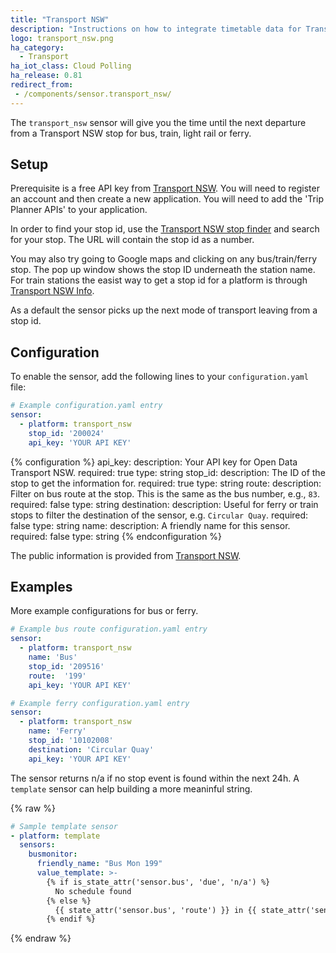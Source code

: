 ```yaml
---
title: "Transport NSW"
description: "Instructions on how to integrate timetable data for Transport NSW (Australia) within Home Assistant."
logo: transport_nsw.png
ha_category:
  - Transport
ha_iot_class: Cloud Polling
ha_release: 0.81
redirect_from:
 - /components/sensor.transport_nsw/
---
```


The `transport_nsw` sensor will give you the time until the next departure from a Transport NSW stop for bus, train, light rail or ferry.

## Setup

Prerequisite is a free API key from [Transport NSW](https://opendata.transport.nsw.gov.au/). You will need to register an account and then create a new application. You will need to add the 'Trip Planner APIs' to your application. 

In order to find your stop id, use the [Transport NSW stop finder](https://transportnsw.info/stop#/) and search for your stop. The URL will contain the stop id as a number.

You may also try going to Google maps and clicking on any bus/train/ferry stop. The pop up window shows the stop ID underneath the station name. For train stations the easist way to get a stop id for a platform is through [Transport NSW Info](https://transportnsw.info/).

As a default the sensor picks up the next mode of transport leaving from a stop id.

## Configuration

To enable the sensor, add the following lines to your `configuration.yaml` file:

```yaml
# Example configuration.yaml entry
sensor:
  - platform: transport_nsw
    stop_id: '200024'
    api_key: 'YOUR API KEY'
```

{% configuration %}
api_key:
  description: Your API key for Open Data Transport NSW.
  required: true
  type: string
stop_id:
  description: The ID of the stop to get the information for.
  required: true
  type: string
route:
  description: Filter on bus route at the stop. This is the same as the bus number, e.g., `83`.
  required: false
  type: string
destination:
  description: Useful for ferry or train stops to filter the destination of the sensor, e.g. `Circular Quay`.
  required: false
  type: string
name:
  description: A friendly name for this sensor.
  required: false
  type: string
{% endconfiguration %}

The public information is provided from [Transport NSW](https://opendata.transport.nsw.gov.au/).

## Examples

More example configurations for bus or ferry.

```yaml
# Example bus route configuration.yaml entry
sensor:
  - platform: transport_nsw
    name: 'Bus'
    stop_id: '209516'
    route:  '199'
    api_key: 'YOUR API KEY'
```

```yaml
# Example ferry configuration.yaml entry
sensor:
  - platform: transport_nsw
    name: 'Ferry'
    stop_id: '10102008'
    destination: 'Circular Quay'
    api_key: 'YOUR API KEY'
```

The sensor returns n/a if no stop event is found within the next 24h. A `template` sensor can help building a more meaninful string.

{% raw %}
```yaml
# Sample template sensor
- platform: template
  sensors:
    busmonitor:
      friendly_name: "Bus Mon 199"
      value_template: >-
        {% if is_state_attr('sensor.bus', 'due', 'n/a') %}
          No schedule found
        {% else %}
          {{ state_attr('sensor.bus', 'route') }} in {{ state_attr('sensor.bus', 'due') }}m ({{ state_attr('sensor.bus', 'delay') }})
        {% endif %}
```
{% endraw %}

